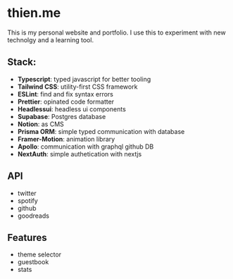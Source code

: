 # thien.me

This is my personal website and portfolio. I use this to experiment with new technolgy and a learning tool.

## Stack:

- **Typescript**: typed javascript for better tooling
- **Tailwind CSS**: utility-first CSS framework
- **ESLint**: find and fix syntax errors
- **Prettier**: opinated code formatter
- **Headlessui**: headless ui components
- **Supabase**: Postgres database
- **Notion**: as CMS
- **Prisma ORM**: simple typed communication with database
- **Framer-Motion**: animation library
- **Apollo**: communication with graphql github DB
- **NextAuth**: simple authetication with nextjs

## API

- twitter
- spotify
- github
- goodreads

## Features

- theme selector
- guestbook
- stats
